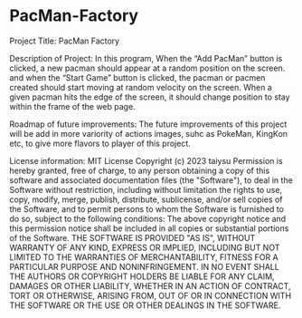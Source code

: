 # PacMan-Factory

Project Title: 
PacMan Factory

Description of Project: 
In this program, When the “Add PacMan” button is clicked, a new pacman should appear at a random position on the screen.
and when the “Start Game” button is clicked, the pacman or pacmen created should start moving at random velocity on the screen.
When a given pacman hits the edge of the screen, it should change position to stay within the frame of the web page.

Roadmap of future improvements:
The future improvements of this project will be add in more variority of actions images, suhc as PokeMan, KingKon etc, to give more flavors to player of this project.

License information:
MIT License
Copyright (c) 2023 taiysu
Permission is hereby granted, free of charge, to any person obtaining a copy
of this software and associated documentation files (the "Software"), to deal
in the Software without restriction, including without limitation the rights
to use, copy, modify, merge, publish, distribute, sublicense, and/or sell
copies of the Software, and to permit persons to whom the Software is
furnished to do so, subject to the following conditions:
The above copyright notice and this permission notice shall be included in all
copies or substantial portions of the Software.
THE SOFTWARE IS PROVIDED "AS IS", WITHOUT WARRANTY OF ANY KIND, EXPRESS OR
IMPLIED, INCLUDING BUT NOT LIMITED TO THE WARRANTIES OF MERCHANTABILITY,
FITNESS FOR A PARTICULAR PURPOSE AND NONINFRINGEMENT. IN NO EVENT SHALL THE
AUTHORS OR COPYRIGHT HOLDERS BE LIABLE FOR ANY CLAIM, DAMAGES OR OTHER
LIABILITY, WHETHER IN AN ACTION OF CONTRACT, TORT OR OTHERWISE, ARISING FROM,
OUT OF OR IN CONNECTION WITH THE SOFTWARE OR THE USE OR OTHER DEALINGS IN THE
SOFTWARE.
